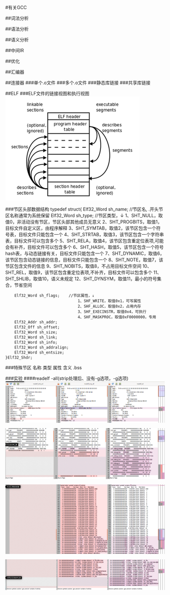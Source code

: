 #有关GCC

##词法分析

##语法分析

##语义分析

##中间IR

##优化

##汇编器

##连接器
###单个.o文件
###多个.o文件
###静态库链接
###共享库链接

##ELF
###ELF文件的链接视图和执行视图
![elf1](gcc_example/elf1.png)

###节区头部数据结构
	typedef struct{
		Elf32_Word sh_name;		//节区名,  .开头节区名称通常为系统保留
		Elf32_Word sh_type;		//节区类型，↓
									1、SHT_NULL，取值0，非活动没有节区，节区头部其他成员无意义
									2、SHT_PROGBITS，取值1，目标文件自定义区，由程序解释
									3、SHT_SYMTAB，取值2，该节区包含一个符号表，目标文件只能包含一个
									4、SHT_STRTAB，取值3，该节区包含一个字符串表，目标文件可以包含多个
									5、SHT_RELA，取值4，该节区包含重定位表项,可能会有补齐，目标文件可以包含多个
									6、SHT_HASH，取值5，该节区包含一个符号hash表，与动态链接有关，目标文件只能包含一个
									7、SHT_DYNAMIC，取值6，该节区包含动态链接的信息，目标文件只能包含一个
									8、SHT_NOTE，取值7，该节区包含文件的信息
									9、SHT_NOBITS，取值8，不占用目标文件空间
									10、SHT_REL，取值9，该节区包含重定位表项,不补齐，目标文件可以包含多个
									11、SHT_SHLIB，取值10，语义未规定
									12、SHT_DYNSYM，取值11，最小的符号集合，节省空间
							
		Elf32_Word sh_flags;	//节区属性，↓
									1、SHF_WRITE，取值0x1，可写属性
									2、SHF_ALLOC，取值0x2，占用内存
									3、SHF_EXECINSTR，取值0x4，可执行
									4、SHF_MASKPROC，取值0xF0000000，专用
		Elf32_Addr sh_addr;
		Elf32_Off sh_offset;
		Elf32_Word sh_size;
		Elf32_Word sh_link;
		Elf32_Word sh_info;
		Elf32_Word sh_addralign;
		Elf32_Word sh_entsize;
	}Elf32_Shdr;

###特殊节区
	名称 			类型 				属性 			含义
	.bss			

###实验
####readelf -all(strip处理后、没有-g选项，-g选项)
![readelf1](gcc_example/readelf1.PNG)

![readelf2](gcc_example/readelf2.PNG)

![readelf3](gcc_example/readelf3.PNG)

![readelf4](gcc_example/readelf4.PNG)